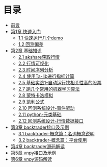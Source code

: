 <!--
 * @Author: mindandhand 1639545667@qq.com
 * @Date: 2023-09-07 16:57:08
 * @LastEditors: error: error: git config user.name & please set dead value or install git && error: git config user.email & please set dead value or install git & please set dead value or install git
 * @LastEditTime: 2024-03-15 18:03:51
 * @FilePath: /backtrader_learn_book/SUMMARY.md
 * @Description: 这是默认设置,请设置`customMade`, 打开koroFileHeader查看配置 进行设置: https://github.com/OBKoro1/koro1FileHeader/wiki/%E9%85%8D%E7%BD%AE
-->
# 目录

* [前言](README.md)
* [第1章 快速入门](Chapter1/README.md)
  * [1.1 快速运行几个demo](Chapter1/quickstart.md)
  * [1.2 回测偏差](Chapter1/backtest_bias.md)
* [第2章 基础知识](Chapter2/README.md)
  * [2.1 akshare获取行情](Chapter2/akshare的使用.md)
  * [2.2 行情可视化](Chapter2/行情可视化-mplfinance.md)
  * [2.3 时间序列分析](Chapter2/时间序列分析.md)
  * [2.4 使用Ta-lib进行指标计算](Chapter2/使用Ta-lib进行指标计算.md) 
  * [2.5 基础实战1-自动运行找相关性高的股票](Chapter2/基础实战1-自动运行找相关性高的股票.md)
  * [2.7 跑几个常用的机器学习算法](Chapter2/跑几个常用的机器学习算法.md)
  * [2.8 蒙特卡洛模拟](Chapter2/蒙特卡洛模拟.md)
  * [2.9 凯利公式](Chapter2/凯利公式.md)
  * [2.10 回测系统设计-事件驱动](Chapter2/回测系统设计-事件驱动.md)
  * [2.11 python-元类基础](Chapter2/python-元类基础.md)
  * [2.12 回测系统设计-行情数据接口](Chapter2/回测系统设计-行情数据接口.md)
* [第3章 backtrader接口及示例](Chapter3/README.md)
  * [3.1 backtrader-概念篇：名词概念说明](Chapter3/backtrader-概念篇：名词概念说明.md)
  * [3.2 backtrader-概念篇：平台使用](Chapter3/backtrader-概念篇：平台使用.md)
* [第4章 backtrader源码解读](Chapter4/README.md)
* [第5章 vnpy接口及示例](Chapter5/README.md)
* [第6章 vnpy源码解读](Chapter6/README.md)